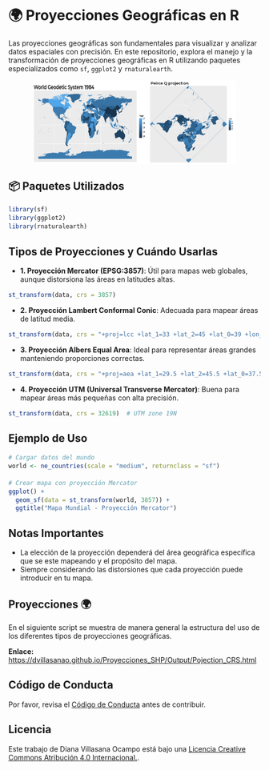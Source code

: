 
<!-- README.md is generated from README.Rmd. Please edit that file -->

# 🌍 Proyecciones Geográficas en R

<!-- badges: start -->
<!-- badges: end -->

Las proyecciones geográficas son fundamentales para visualizar y
analizar datos espaciales con precisión. En este repositorio, explora el
manejo y la transformación de proyecciones geográficas en R utilizando
paquetes especializados como `sf`, `ggplot2` y `rnaturalearth`.

<div style="display: flex; justify-content: center;">

<img src="Output/World Geodetic System 1984.png" width="45%" style="margin: 1px;">
<img src="Output/Peirce Q projection.png" width="35%" style="margin: 1px;">

</div>

## 📦 Paquetes Utilizados

``` r
library(sf)
library(ggplot2)
library(rnaturalearth)
```

## Tipos de Proyecciones y Cuándo Usarlas

- **1. Proyección Mercator (EPSG:3857)**: Útil para mapas web globales,
  aunque distorsiona las áreas en latitudes altas.

``` r
st_transform(data, crs = 3857)
```

- **2. Proyección Lambert Conformal Conic**: Adecuada para mapear áreas
  de latitud media.

``` r
st_transform(data, crs = "+proj=lcc +lat_1=33 +lat_2=45 +lat_0=39 +lon_0=-96")
```

- **3. Proyección Albers Equal Area**: Ideal para representar áreas
  grandes manteniendo proporciones correctas.

``` r
st_transform(data, crs = "+proj=aea +lat_1=29.5 +lat_2=45.5 +lat_0=37.5 +lon_0=-96")
```

- **4. Proyección UTM (Universal Transverse Mercator)**: Buena para
  mapear áreas más pequeñas con alta precisión.

``` r
st_transform(data, crs = 32619)  # UTM zone 19N
```

## Ejemplo de Uso

``` r
# Cargar datos del mundo
world <- ne_countries(scale = "medium", returnclass = "sf")

# Crear mapa con proyección Mercator
ggplot() +
  geom_sf(data = st_transform(world, 3857)) +
  ggtitle("Mapa Mundial - Proyección Mercator")
```

## Notas Importantes

- La elección de la proyección dependerá del área geográfica específica
  que se este mapeando y el propósito del mapa.
- Siempre considerando las distorsiones que cada proyección puede
  introducir en tu mapa.

## Proyecciones 🌍

En el siguiente script se muestra de manera general la estructura del
uso de los diferentes tipos de proyecciones geográficas.

**Enlace:**
<https://dvillasanao.github.io/Proyecciones_SHP/Output/Pojection_CRS.html>

## Código de Conducta

Por favor, revisa el [Código de Conducta](CODE_OF_CONDUCT.md) antes de
contribuir.

## Licencia

Este trabajo de Diana Villasana Ocampo está bajo una
<a rel="license" href="http://creativecommons.org/licenses/by/4.0/">
Licencia Creative Commons Atribución 4.0 Internacional.</a>.
